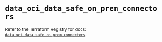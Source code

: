 # `data_oci_data_safe_on_prem_connectors`

Refer to the Terraform Registry for docs: [`data_oci_data_safe_on_prem_connectors`](https://registry.terraform.io/providers/hashicorp/oci/7.19.0/docs/data-sources/data_safe_on_prem_connectors).
